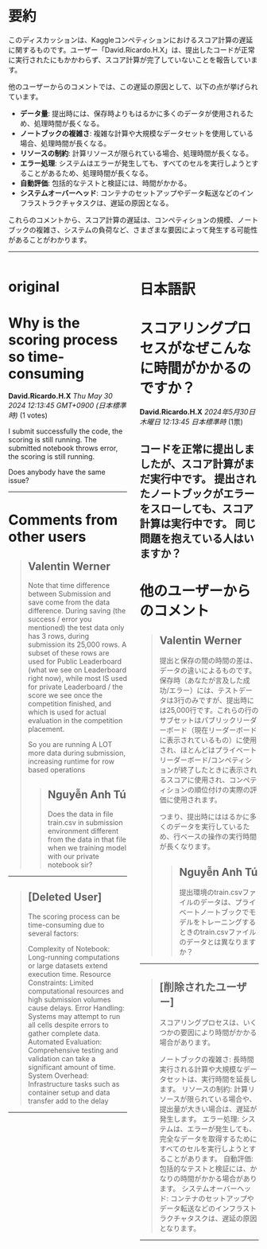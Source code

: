 # 要約 
このディスカッションは、Kaggleコンペティションにおけるスコア計算の遅延に関するものです。ユーザー「David.Ricardo.H.X」は、提出したコードが正常に実行されたにもかかわらず、スコア計算が完了していないことを報告しています。

他のユーザーからのコメントでは、この遅延の原因として、以下の点が挙げられています。

* **データ量**: 提出時には、保存時よりもはるかに多くのデータが使用されるため、処理時間が長くなる。
* **ノートブックの複雑さ**: 複雑な計算や大規模なデータセットを使用している場合、処理時間が長くなる。
* **リソースの制約**: 計算リソースが限られている場合、処理時間が長くなる。
* **エラー処理**: システムはエラーが発生しても、すべてのセルを実行しようとすることがあるため、処理時間が長くなる。
* **自動評価**: 包括的なテストと検証には、時間がかかる。
* **システムオーバーヘッド**: コンテナのセットアップやデータ転送などのインフラストラクチャタスクは、遅延の原因となる。

これらのコメントから、スコア計算の遅延は、コンペティションの規模、ノートブックの複雑さ、システムの負荷など、さまざまな要因によって発生する可能性があることがわかります。


---


<style>
.column-left{
  float: left;
  width: 47.5%;
  text-align: left;
}
.column-right{
  float: right;
  width: 47.5%;
  text-align: left;
}
.column-one{
  float: left;
  width: 100%;
  text-align: left;
}
</style>


<div class="column-left">

# original

# Why is the scoring process so time-consuming

**David.Ricardo.H.X** *Thu May 30 2024 12:13:45 GMT+0900 (日本標準時)* (1 votes)


I submit successfully the code, the scoring is still running.
The submitted notebook throws error, the scoring is still running. 

Does anybody have the same issue? 



---

 # Comments from other users

> ## Valentin Werner
> 
> Note that time difference between Submission and save come from the data difference. During saving (the success / error you mentioned) the test data only has 3 rows, during submission its 25,000 rows. A subset of these rows are used for Public Leaderboard (what we see on Leaderboard right now), while most IS used for private Leaderboard / the score we see once the competition finished, and which is used for actual evaluation in the competition placement.
> 
> So you are running A LOT more data during submission, increasing runtime for row based operations
> 
> 
> 
> > ## Nguyễn Anh Tú
> > 
> > Does the data in file train.csv in submission environment different from the data in that file when we training model with our private notebook sir? 
> > 
> > 
> > 


---

> ## [Deleted User]
> 
> The scoring process can be time-consuming due to several factors:
> 
> Complexity of Notebook: Long-running computations or large datasets extend execution time.
> Resource Constraints: Limited computational resources and high submission volumes cause delays.
> Error Handling: Systems may attempt to run all cells despite errors to gather complete data.
> Automated Evaluation: Comprehensive testing and validation can take a significant amount of time.
> System Overhead: Infrastructure tasks such as container setup and data transfer add to the delay
> 
> 


---



</div>
<div class="column-right">

# 日本語訳

# スコアリングプロセスがなぜこんなに時間がかかるのですか？

**David.Ricardo.H.X** *2024年5月30日 木曜日 12:13:45 日本標準時* (1票)

コードを正常に提出しましたが、スコア計算がまだ実行中です。
提出されたノートブックがエラーをスローしても、スコア計算は実行中です。
同じ問題を抱えている人はいますか？
---
# 他のユーザーからのコメント
> ## Valentin Werner
> 
> 提出と保存の間の時間の差は、データの違いによるものです。保存時（あなたが言及した成功/エラー）には、テストデータは3行のみですが、提出時には25,000行です。これらの行のサブセットはパブリックリーダーボード（現在リーダーボードに表示されているもの）に使用され、ほとんどはプライベートリーダーボード/コンペティションが終了したときに表示されるスコアに使用され、コンペティションの順位付けの実際の評価に使用されます。
> 
> つまり、提出時にははるかに多くのデータを実行しているため、行ベースの操作の実行時間が長くなります。
> 
> 
> 
> > ## Nguyễn Anh Tú
> > 
> > 提出環境のtrain.csvファイルのデータは、プライベートノートブックでモデルをトレーニングするときのtrain.csvファイルのデータとは異なりますか？
> > 
> > 
> > 
---
> ## [削除されたユーザー]
> 
> スコアリングプロセスは、いくつかの要因により時間がかかる場合があります。
> 
> ノートブックの複雑さ: 長時間実行される計算や大規模なデータセットは、実行時間を延長します。
> リソースの制約: 計算リソースが限られている場合や、提出量が大きい場合は、遅延が発生します。
> エラー処理: システムは、エラーが発生しても、完全なデータを取得するためにすべてのセルを実行しようとすることがあります。
> 自動評価: 包括的なテストと検証には、かなりの時間がかかる場合があります。
> システムオーバーヘッド: コンテナのセットアップやデータ転送などのインフラストラクチャタスクは、遅延の原因となります。
> 
> 
--- 



</div>